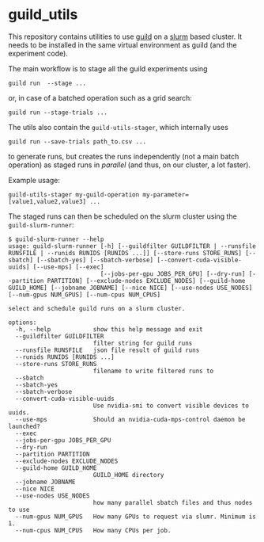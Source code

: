 # guild_utils

This repository contains utilities to use [guild](https://guild.ai/) on a [slurm](https://slurm.schedmd.com/) based
cluster.  It needs to be installed in the same virtual environment as
guild (and the experiment code).

The main workflow is to stage all the guild experiments using
```
guild run  --stage ...
```

or, in case of a batched operation such as a grid search:
```
guild run --stage-trials ...
```

The utils also contain the `guild-utils-stager`, which internally uses
```
guild run --save-trials path_to.csv ...
```
to generate runs, but creates the runs independently (not a main batch operation) as staged runs in *parallel* (and thus, on our cluster, a lot faster).

Example usage:
```
guild-utils-stager my-guild-operation my-parameter=[value1,value2,value3] ...
```

The staged runs can then be scheduled on the slurm cluster using the `guild-slurm-runner`:

```
$ guild-slurm-runner --help
usage: guild-slurm-runner [-h] [--guildfilter GUILDFILTER | --runsfile RUNSFILE | --runids RUNIDS [RUNIDS ...]] [--store-runs STORE_RUNS] [--sbatch] [--sbatch-yes] [--sbatch-verbose] [--convert-cuda-visible-uuids] [--use-mps] [--exec]
                          [--jobs-per-gpu JOBS_PER_GPU] [--dry-run] [--partition PARTITION] [--exclude-nodes EXCLUDE_NODES] [--guild-home GUILD_HOME] [--jobname JOBNAME] [--nice NICE] [--use-nodes USE_NODES] [--num-gpus NUM_GPUS] [--num-cpus NUM_CPUS]

select and schedule guild runs on a slurm cluster.

options:
  -h, --help            show this help message and exit
  --guildfilter GUILDFILTER
                        filter string for guild runs
  --runsfile RUNSFILE   json file result of guild runs
  --runids RUNIDS [RUNIDS ...]
  --store-runs STORE_RUNS
                        filename to write filtered runs to
  --sbatch
  --sbatch-yes
  --sbatch-verbose
  --convert-cuda-visible-uuids
                        Use nvidia-smi to convert visible devices to uuids.
  --use-mps             Should an nvidia-cuda-mps-control daemon be launched?
  --exec
  --jobs-per-gpu JOBS_PER_GPU
  --dry-run
  --partition PARTITION
  --exclude-nodes EXCLUDE_NODES
  --guild-home GUILD_HOME
                        GUILD_HOME directory
  --jobname JOBNAME
  --nice NICE
  --use-nodes USE_NODES
                        how many parallel sbatch files and thus nodes to use
  --num-gpus NUM_GPUS   How many GPUs to request via slumr. Minimum is 1.
  --num-cpus NUM_CPUS   How many CPUs per job.

```
